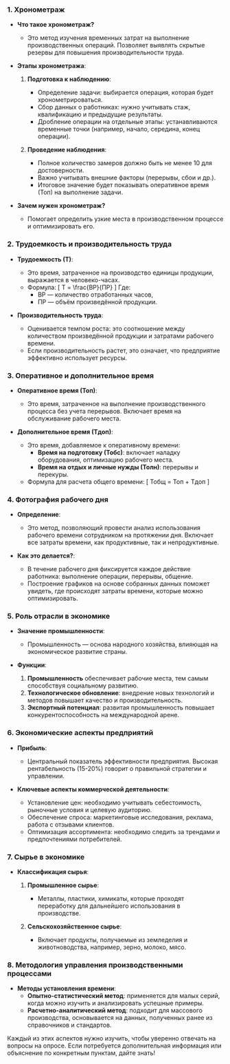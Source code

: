 ### 1. Хронометраж
- **Что такое хронометраж?**
  - Это метод изучения временных затрат на выполнение производственных операций. Позволяет выявлять скрытые резервы для повышения производительности труда.
  
- **Этапы хронометража**:
  1. **Подготовка к наблюдению**:
     - Определение задачи: выбирается операция, которая будет хронометрироваться.
     - Сбор данных о работниках: нужно учитывать стаж, квалификацию и предыдущие результаты.
     - Дробление операции на отдельные этапы: устанавливаются временные точки (например, начало, середина, конец операции).
  
  2. **Проведение наблюдения**:
     - Полное количество замеров должно быть не менее 10 для достоверности.
     - Важно учитывать внешние факторы (перерывы, сбои и др.).
     - Итоговое значение будет показывать оперативное время (Топ) на выполнение задачи.
  
- **Зачем нужен хронометраж?**
  - Помогает определить узкие места в производственном процессе и оптимизировать его.

### 2. Трудоемкость и производительность труда
- **Трудоемкость (Т)**:
  - Это время, затраченное на производство единицы продукции, выражается в человеко-часах.
  - Формула:
    \[
    Т = \frac{ВР}{ПР}
    \]
    Где:
    - ВР — количество отработанных часов,
    - ПР — объём произведённой продукции.

- **Производительность труда**:
  - Оценивается темпом роста: это соотношение между количеством произведённой продукции и затратами рабочего времени.
  - Если производительность растет, это означает, что предприятие эффективно использует ресурсы.

### 3. Оперативное и дополнительное время
- **Оперативное время (Топ)**:
  - Это время, затраченное на выполнение производственного процесса без учета перерывов. Включает время на обслуживание рабочего места.
  
- **Дополнительное время (Тдоп)**:
  - Это время, добавляемое к оперативному времени:
    - **Время на подготовку (Тобс)**: включает наладку оборудования, оптимизацию рабочего места.
    - **Время на отдых и личные нужды (Толн)**: перерывы и перекуры.
  - Формула для расчета общего времени:
    \[
    Тобщ = Топ + Тдоп
    \]

### 4. Фотография рабочего дня
- **Определение**:
  - Это метод, позволяющий провести анализ использования рабочего времени сотрудником на протяжении дня. Включает все затраты времени, как продуктивные, так и непродуктивные.

- **Как это делается?**:
  - В течение рабочего дня фиксируется каждое действие работника: выполнение операции, перерывы, общение.
  - Построение графиков на основе собранных данных поможет увидеть, где происходят затраты времени, которые можно оптимизировать.

### 5. Роль отрасли в экономике
- **Значение промышленности**:
  - Промышленность — основа народного хозяйства, влияющая на экономическое развитие страны.
  
- **Функции**:
  1. **Промышленность** обеспечивает рабочие места, тем самым способствуя социальному развитию.
  2. **Технологическое обновление**: внедрение новых технологий и методов повышает качество и производительность.
  3. **Экспортный потенциал**: развитая промышленность повышает конкурентоспособность на международной арене.

### 6. Экономические аспекты предприятий
- **Прибыль**:
  - Центральный показатель эффективности предприятия. Высокая рентабельность (15-20%) говорит о правильной стратегии и управлении.
  
- **Ключевые аспекты коммерческой деятельности**:
  - Установление цен: необходимо учитывать себестоимость, рыночные условия и целевую аудиторию.
  - Обеспечение спроса: маркетинговые исследования, реклама, работа с отзывами клиентов.
  - Оптимизация ассортимента: необходимо следить за трендами и предпочтениями потребителей.

### 7. Сырье в экономике
- **Классификация сырья**:
  1. **Промышленное сырье**:
     - Металлы, пластики, химикаты, которые проходят переработку для дальнейшего использования в производстве.
  
  2. **Сельскохозяйственное сырье**:
     - Включает продукты, получаемые из земледелия и животноводства, например, зерно, молоко, мясо.

### 8. Методология управления производственными процессами
- **Методы установления времени**:
  - **Опытно-статистический метод**: применяется для малых серий, когда можно изучить и анализировать успешные примеры.
  - **Расчетно-аналитический метод**: подходит для массового производства, основывается на данных, полученных ранее из справочников и стандартов.

Каждый из этих аспектов нужно изучить, чтобы уверенно отвечать на вопросы на опросе. Если потребуется дополнительная информация или объяснение по конкретным пунктам, дайте знать! 
